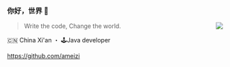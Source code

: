 ### 你好，世界 👋

<!--
**ameizi/ameizi** is a ✨ _special_ ✨ repository because its `README.md` (this file) appears on your GitHub profile.

Here are some ideas to get you started:

- 🔭 I’m currently working on ...
- 🌱 I’m currently learning ...
- 👯 I’m looking to collaborate on ...
- 🤔 I’m looking for help with ...
- 💬 Ask me about ...
- 📫 How to reach me: ...
- 😄 Pronouns: ...
- ⚡ Fun fact: ...
-->

<img align="right" src="https://github-readme-stats.vercel.app/api?username=ameizi&show_icons=true&icon_color=805AD5&text_color=718096&bg_color=ffffff&hide_title=true" />

> Write the code, Change the world.

🇨🇳 China Xi'an ・ 🕹Java developer

https://github.com/ameizi
